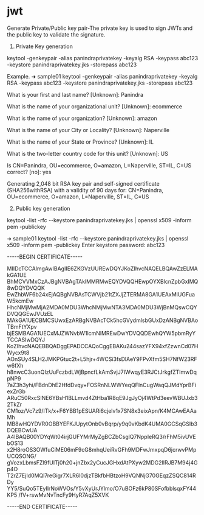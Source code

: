 # jwt

Generate Private/Public key pair-The private key is used to sign JWTs and the public key to validate the signature. 

1. Private Key generation

keytool -genkeypair -alias panindraprivatekey -keyalg RSA -keypass abc123 -keystore panindraprivatekey.jks -storepass abc123

Example.
➜  sample01 keytool -genkeypair -alias panindraprivatekey -keyalg RSA -keypass abc123 -keystore panindraprivatekey.jks -storepass abc123

What is your first and last name?
[Unknown]:  Panindra

What is the name of your organizational unit?
[Unknown]:  ecommerce

What is the name of your organization?
[Unknown]:  amazon

What is the name of your City or Locality?
[Unknown]:  Naperville

What is the name of your State or Province?
[Unknown]:  IL

What is the two-letter country code for this unit?
[Unknown]:  US

Is CN=Panindra, OU=ecommerce, O=amazon, L=Naperville, ST=IL, C=US correct?
[no]:  yes

Generating 2,048 bit RSA key pair and self-signed certificate (SHA256withRSA) with a validity of 90 days
for: CN=Panindra, OU=ecommerce, O=amazon, L=Naperville, ST=IL, C=US

2. Public key generation

keytool -list -rfc --keystore panindraprivatekey.jks | openssl x509 -inform pem -publickey

➜  sample01 keytool -list -rfc --keystore panindraprivatekey.jks | openssl x509 -inform pem -publickey
Enter keystore password:  abc123

-----BEGIN CERTIFICATE-----

MIIDcTCCAlmgAwIBAgIIE6ZKGVzUUREwDQYJKoZIhvcNAQELBQAwZzELMAkGA1UE
BhMCVVMxCzAJBgNVBAgTAklMMRMwEQYDVQQHEwpOYXBlcnZpbGxlMQ8wDQYDVQQK
EwZhbWF6b24xEjAQBgNVBAsTCWVjb21tZXJjZTERMA8GA1UEAxMIUGFuaW5kcmEw
HhcNMjMwMjA2MDA0MDU3WhcNMjMwNTA3MDA0MDU3WjBnMQswCQYDVQQGEwJVUzEL
MAkGA1UECBMCSUwxEzARBgNVBAcTCk5hcGVydmlsbGUxDzANBgNVBAoTBmFtYXpv
bjESMBAGA1UECxMJZWNvbW1lcmNlMREwDwYDVQQDEwhQYW5pbmRyYTCCASIwDQYJ
KoZIhvcNAQEBBQADggEPADCCAQoCggEBAKu244sazYFX94xfZzwnCd07HWycx9t8
AOnSUy4SLH2JMKPGtuc2t+L5hjr+4WCSi3fsDlAeY9FPvXfm5SH7NfW23RFw6fXh
h8nwcC3uonQIzUuFczbdLWjBpncfLkAmSvjJ7IWwqyE3RJCtJrkgfZTlmwDqpNP9
7aZ3h3yhi/FBdnDhE2HfdDvqy+FOSRnNLWWYeqQFlnCugWaqQJMdYprBFiexZrGb
ARuC50RxcSINE6YBsH1BLLmvd4ZtHba1R8qE9JgJyOj4WtPd3eevWBUJxb32TkZr
CM1oz/Vc7z9/ITk/x+F6YBB1pESUARi6cjelv1x7SN8x3eixApn/K4MCAwEAAaMh
MB8wHQYDVR0OBBYEFKJUpytOnb0vBqrp/y9q0vKbdK4UMA0GCSqGSIb3DQEBCwUA
A4IBAQB00YDYqWt04irjGUFYMrMyZgBCZbCsglQ7NppIeRQ3/rFhM5ivUVEbOS13
x2H8roOS3OWfuCiME06mF9cG8mhqUeiRvGFh9MDFwJmxpqD6jcrwvPMpUCQSONG/
gVozxLbmsFZl9fUITj0h20+jnZbx2yCucJGHxdAtPXyw2MDG2IlRJB7M94j4Gp4O
T2rZ7EjId0MQl7reGigr7XLR6l0djzTBkfbHBtzoH9VQNNjG70GEqzZSQC814RDy
YY5/SuQo5TEyIlrNoWVOs/Y5vXyUrJYlmo/O7uBOFz6kP80SFofbblsqxFY44KP5
/fV+rswMvNvTncFy9HyR7AqZ5XVK

-----END CERTIFICATE-----


